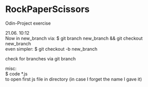 # RockPaperScissors
Odin-Project exercise

21.06. 10:12  
Now in new_branch 
via:              $ git branch new_branch && git checkout new_branch  
even simpler:     $ git checkout -b new_branch  

check for branches via git branch  


misc:  
$ code *.js  
to open first js file in directory (in case I forget the name I gave it)